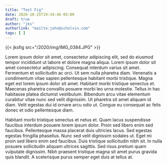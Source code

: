```yaml
---
title: "Test Fig"
date: 2020-10-25T19:34:46-05:00
draft: true
author: "jks"
authorlink: "mailto:john@scholvin.com"
tags: [ ]
---
```


{{< jksfig src="/2020/img/IMG_0384.JPG" >}}

Lorem ipsum dolor sit amet, consectetur adipiscing elit, sed do eiusmod tempor incididunt ut labore et dolore magna aliqua. Lorem ipsum dolor sit amet consectetur adipiscing. Consequat interdum varius sit amet. Fermentum et sollicitudin ac orci. Ut sem nulla pharetra diam. Venenatis a condimentum vitae sapien pellentesque habitant morbi tristique. Magna eget est lorem ipsum dolor sit amet. Habitant morbi tristique senectus et. Maecenas pharetra convallis posuere morbi leo urna molestie. Tellus in hac habitasse platea dictumst vestibulum. Bibendum arcu vitae elementum curabitur vitae nunc sed velit dignissim. Ut pharetra sit amet aliquam id diam. Velit egestas dui id ornare arcu odio ut. Congue eu consequat ac felis donec et odio pellentesque diam.

Habitant morbi tristique senectus et netus et. Quam lacus suspendisse faucibus interdum posuere lorem ipsum dolor. Proin sed libero enim sed faucibus. Pellentesque massa placerat duis ultricies lacus. Sed egestas egestas fringilla phasellus. Nunc sed velit dignissim sodales ut. Eget mi proin sed libero enim sed faucibus. Duis tristique sollicitudin nibh sit. In nulla posuere sollicitudin aliquam ultrices sagittis. Sed risus pretium quam vulputate dignissim. Nibh praesent tristique magna sit amet purus gravida quis blandit. A scelerisque purus semper eget duis at tellus at.
